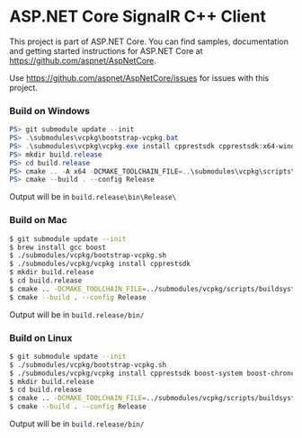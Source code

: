 # ASP.NET Core SignalR C++ Client

This project is part of ASP.NET Core. You can find samples, documentation and getting started instructions for ASP.NET Core at https://github.com/aspnet/AspNetCore.

Use https://github.com/aspnet/AspNetCore/issues for issues with this project.

### Build on Windows ###
```powershell
PS> git submodule update --init
PS> .\submodules\vcpkg\bootstrap-vcpkg.bat
PS> .\submodules\vcpkg\vcpkg.exe install cpprestsdk cpprestsdk:x64-windows
PS> mkdir build.release
PS> cd build.release
PS> cmake .. -A x64 -DCMAKE_TOOLCHAIN_FILE=..\submodules\vcpkg\scripts\buildsystems\vcpkg.cmake -DCMAKE_BUILD_TYPE=Release
PS> cmake --build . --config Release
```
Output will be in `build.release\bin\Release\`

### Build on Mac ###
```bash
$ git submodule update --init
$ brew install gcc boost
$ ./submodules/vcpkg/bootstrap-vcpkg.sh
$ ./submodules/vcpkg/vcpkg install cpprestsdk
$ mkdir build.release
$ cd build.release
$ cmake .. -DCMAKE_TOOLCHAIN_FILE=../submodules/vcpkg/scripts/buildsystems/vcpkg.cmake -DCMAKE_BUILD_TYPE=Release
$ cmake --build . --config Release
```
Output will be in `build.release/bin/`

### Build on Linux ###

```bash
$ git submodule update --init
$ ./submodules/vcpkg/bootstrap-vcpkg.sh
$ ./submodules/vcpkg/vcpkg install cpprestsdk boost-system boost-chrono boost-thread
$ mkdir build.release
$ cd build.release
$ cmake .. -DCMAKE_TOOLCHAIN_FILE=../submodules/vcpkg/scripts/buildsystems/vcpkg.cmake -DCMAKE_BUILD_TYPE=Release
$ cmake --build . --config Release
```
Output will be in `build.release/bin/`